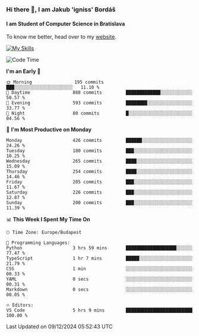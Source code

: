 ### Hi there 👋, I am Jakub 'igniss' Bordáš

#### I am Student of Computer Science in Bratislava
To know me better, head over to my [website](https://bordas.sk).

[![My Skills](https://skillicons.dev/icons?i=js,html,css,figma,svelte,java,kotlin,python,postgresql,typescript,nest,nodejs)](https://bordas.sk)


<!--START_SECTION:waka-->
![Code Time](http://img.shields.io/badge/Code%20Time-1%2C612%20hrs%208%20mins-blue)

**I'm an Early 🐤** 

```text
🌞 Morning                195 commits         ███░░░░░░░░░░░░░░░░░░░░░░   11.10 % 
🌆 Daytime                888 commits         █████████████░░░░░░░░░░░░   50.57 % 
🌃 Evening                593 commits         ████████░░░░░░░░░░░░░░░░░   33.77 % 
🌙 Night                  80 commits          █░░░░░░░░░░░░░░░░░░░░░░░░   04.56 % 
```
📅 **I'm Most Productive on Monday** 

```text
Monday                   426 commits         ██████░░░░░░░░░░░░░░░░░░░   24.26 % 
Tuesday                  180 commits         ███░░░░░░░░░░░░░░░░░░░░░░   10.25 % 
Wednesday                265 commits         ████░░░░░░░░░░░░░░░░░░░░░   15.09 % 
Thursday                 254 commits         ████░░░░░░░░░░░░░░░░░░░░░   14.46 % 
Friday                   205 commits         ███░░░░░░░░░░░░░░░░░░░░░░   11.67 % 
Saturday                 226 commits         ███░░░░░░░░░░░░░░░░░░░░░░   12.87 % 
Sunday                   200 commits         ███░░░░░░░░░░░░░░░░░░░░░░   11.39 % 
```


📊 **This Week I Spent My Time On** 

```text
🕑︎ Time Zone: Europe/Budapest

💬 Programming Languages: 
Python                   3 hrs 59 mins       ███████████████████░░░░░░   77.47 % 
TypeScript               1 hr 7 mins         █████░░░░░░░░░░░░░░░░░░░░   21.79 % 
CSS                      1 min               ░░░░░░░░░░░░░░░░░░░░░░░░░   00.33 % 
YAML                     0 secs              ░░░░░░░░░░░░░░░░░░░░░░░░░   00.31 % 
Markdown                 0 secs              ░░░░░░░░░░░░░░░░░░░░░░░░░   00.05 % 

🔥 Editors: 
VS Code                  5 hrs 9 mins        █████████████████████████   100.00 % 
```


 Last Updated on 09/12/2024 05:52:43 UTC
<!--END_SECTION:waka-->
